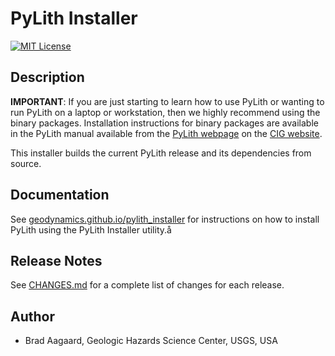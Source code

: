 # PyLith Installer

[![MIT License](https://img.shields.io/badge/license-MIT-blue.svg)](https://github.com/geodynamics/pylith_installer/blob/master/COPYING)


## Description

**IMPORTANT**: If you are just starting to learn how to use PyLith or wanting to run PyLith on a laptop or workstation,
then we highly recommend using the binary packages. Installation instructions for binary packages are available in the
PyLith manual available from the [PyLith webpage](https://geodynamics.org/cig/software/pylith/) on the [CIG
website](https://geodynamics.org).

This installer builds the current PyLith release and its dependencies from source.

## Documentation

See [geodynamics.github.io/pylith_installer](https://geodynamics.github.io/pylith_installer) for instructions on how to
install PyLith using the PyLith Installer utility.å

## Release Notes

See [CHANGES.md](CHANGES.md) for a complete list of changes for each release.

## Author

* Brad Aagaard, Geologic Hazards Science Center, USGS, USA
